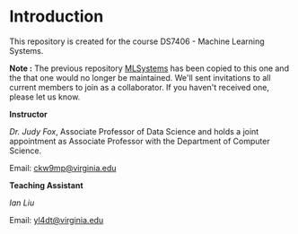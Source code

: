 # Introduction
This repository is created for the course DS7406 - Machine Learning Systems. 

**Note :** The previous repository [MLSystems](https://github.com/UVA-MLSys/DS7406) has been copied to this one and the that one would no longer be maintained. We'll sent invitations to all current members to join as a collaborator. If you haven't received one, please let us know.

**Instructor**

*Dr. Judy Fox*, Associate Professor of Data Science and holds a joint appointment as Associate Professor with the Department of Computer Science.

Email: ckw9mp@virginia.edu

**Teaching Assistant**

*Ian Liu*

Email: yl4dt@virginia.edu 
